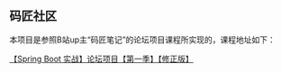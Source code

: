## 码匠社区

本项目是参照B站up主“码匠笔记”的论坛项目课程所实现的，课程地址如下：

[【Spring Boot 实战】论坛项目【第一季】【修正版】](https://www.bilibili.com/video/BV1r4411r7au)